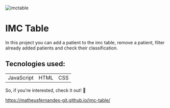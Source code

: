 ![imctable](https://user-images.githubusercontent.com/100592742/236352058-3b767492-777c-4a74-9738-c0775479143d.png)
<h1>IMC Table</h1>
<p>In this project you can add a patient to the imc table, remove a patient, filter already added patients and check their classification.</p>

<h2>Tecnologies used:</h2>
<table>
  <tr>
    <td>JavaScript</td>
    <td>HTML</td>
    <td>CSS</td>
   </tr>
   </table>
   
   So, if you're interested, check it out! 🙂
   
   https://matheusfernandes-git.github.io/imc-table/
